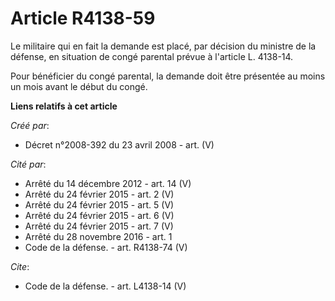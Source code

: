 # Article R4138-59

Le militaire qui en fait la demande est placé, par décision du ministre de la défense, en situation de congé parental prévue
à l'article L. 4138-14. 

Pour bénéficier du congé parental, la demande doit être présentée au moins un mois avant le début du congé.

**Liens relatifs à cet article**

_Créé par_:

  - Décret n°2008-392 du 23 avril 2008 - art. (V)

_Cité par_:

  - Arrêté du 14 décembre 2012 - art. 14 (V)
  - Arrêté du 24 février 2015 - art. 2 (V)
  - Arrêté du 24 février 2015 - art. 5 (V)
  - Arrêté du 24 février 2015 - art. 6 (V)
  - Arrêté du 24 février 2015 - art. 7 (V)
  - Arrêté du 28 novembre 2016 - art. 1
  - Code de la défense. - art. R4138-74 (V)

_Cite_:

  - Code de la défense. - art. L4138-14 (V)
